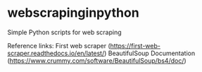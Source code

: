 # webscrapinginpython
Simple Python scripts for web scraping

Reference links:
First web scraper (https://first-web-scraper.readthedocs.io/en/latest/)
BeautifulSoup Documentation (https://www.crummy.com/software/BeautifulSoup/bs4/doc/)
